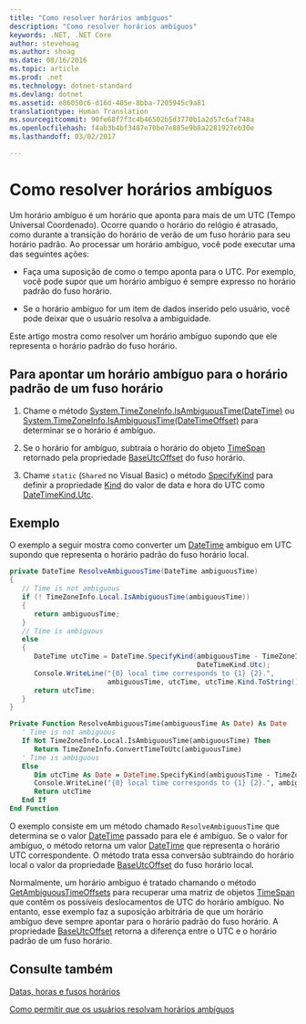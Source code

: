 ```yaml
---
title: "Como resolver horários ambíguos"
description: "Como resolver horários ambíguos"
keywords: .NET, .NET Core
author: stevehoag
ms.author: shoag
ms.date: 08/16/2016
ms.topic: article
ms.prod: .net
ms.technology: dotnet-standard
ms.devlang: dotnet
ms.assetid: e86050c6-d16d-405e-8bba-7205945c9a81
translationtype: Human Translation
ms.sourcegitcommit: 90fe68f7f3c4b46502b5d3770b1a2d57c6af748a
ms.openlocfilehash: f4ab3b4bf3487e70be7e885e9b8a2281927eb30e
ms.lasthandoff: 03/02/2017

---
```


# <a name="how-to-resolve-ambiguous-times"></a>Como resolver horários ambíguos

Um horário ambíguo é um horário que aponta para mais de um UTC (Tempo Universal Coordenado). Ocorre quando o horário do relógio é atrasado, como durante a transição do horário de verão de um fuso horário para seu horário padrão. Ao processar um horário ambíguo, você pode executar uma das seguintes ações:

* Faça uma suposição de como o tempo aponta para o UTC. Por exemplo, você pode supor que um horário ambíguo é sempre expresso no horário padrão do fuso horário.

* Se o horário ambíguo for um item de dados inserido pelo usuário, você pode deixar que o usuário resolva a ambiguidade.

Este artigo mostra como resolver um horário ambíguo supondo que ele representa o horário padrão do fuso horário.

## <a name="to-map-an-ambiguous-time-to-a-time-zones-standard-time"></a>Para apontar um horário ambíguo para o horário padrão de um fuso horário

1. Chame o método [System.TimeZoneInfo.IsAmbiguousTime(DateTime)](xref:System.TimeZoneInfo.IsAmbiguousTime(System.DateTime)) ou [System.TimeZoneInfo.IsAmbiguousTime(DateTimeOffset)](xref:System.TimeZoneInfo.IsAmbiguousTime(System.DateTimeOffset)) para determinar se o horário é ambíguo.

2. Se o horário for ambíguo, subtraia o horário do objeto [TimeSpan](xref:System.TimeSpan) retornado pela propriedade [BaseUtcOffset](xref:System.TimeZoneInfo.BaseUtcOffset) do fuso horário.

3. Chame `static` (`Shared` no Visual Basic) o método [SpecifyKind](xref:System.DateTime.SpecifyKind(System.DateTime,System.DateTimeKind)) para definir a propriedade [Kind](xref:System.DateTime.Kind) do valor de data e hora do UTC como [DateTimeKind.Utc](xref:System.DateTimeKind.Utc).

## <a name="example"></a>Exemplo

O exemplo a seguir mostra como converter um [DateTime](xref:System.DateTime) ambíguo em UTC supondo que representa o horário padrão do fuso horário local. 

```csharp
private DateTime ResolveAmbiguousTime(DateTime ambiguousTime)
{
   // Time is not ambiguous
   if (! TimeZoneInfo.Local.IsAmbiguousTime(ambiguousTime))
   { 
      return ambiguousTime; 
   }
   // Time is ambiguous
   else
   {
      DateTime utcTime = DateTime.SpecifyKind(ambiguousTime - TimeZoneInfo.Local.BaseUtcOffset, 
                                              DateTimeKind.Utc);      
      Console.WriteLine("{0} local time corresponds to {1} {2}.", 
                        ambiguousTime, utcTime, utcTime.Kind.ToString());
      return utcTime;            
   }   
}
```

```vb
Private Function ResolveAmbiguousTime(ambiguousTime As Date) As Date
   ' Time is not ambiguous
   If Not TimeZoneInfo.Local.IsAmbiguousTime(ambiguousTime) Then 
      Return TimeZoneInfo.ConvertTimeToUtc(ambiguousTime) 
   ' Time is ambiguous
   Else
      Dim utcTime As Date = DateTime.SpecifyKind(ambiguousTime - TimeZoneInfo.Local.BaseUtcOffset, DateTimeKind.Utc)      
      Console.WriteLine("{0} local time corresponds to {1} {2}.", ambiguousTime, utcTime, utcTime.Kind.ToString())
      Return utcTime            
   End If   
End Function
```

O exemplo consiste em um método chamado `ResolveAmbiguousTime` que determina se o valor [DateTime](xref:System.DateTime) passado para ele é ambíguo. Se o valor for ambíguo, o método retorna um valor [DateTime](xref:System.DateTime) que representa o horário UTC correspondente. O método trata essa conversão subtraindo do horário local o valor da propriedade [BaseUtcOffset](xref:System.TimeZoneInfo.BaseUtcOffset) do fuso horário local. 

Normalmente, um horário ambíguo é tratado chamando o método [GetAmbiguousTimeOffsets](xref:System.TimeZoneInfo.GetAmbiguousTimeOffsets(System.DateTime)) para recuperar uma matriz de objetos [TimeSpan](xref:System.TimeSpan) que contêm os possíveis deslocamentos de UTC do horário ambíguo. No entanto, esse exemplo faz a suposição arbitrária de que um horário ambíguo deve sempre apontar para o horário padrão do fuso horário. A propriedade [BaseUtcOffset](xref:System.TimeZoneInfo.BaseUtcOffset) retorna a diferença entre o UTC e o horário padrão de um fuso horário.

## <a name="see-also"></a>Consulte também

[Datas, horas e fusos horários](index.md)

[Como permitir que os usuários resolvam horários ambíguos](let-users-resolve-ambiguous-times.md)


